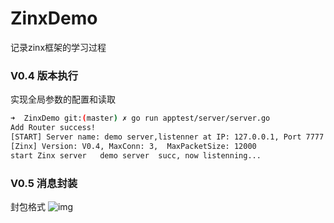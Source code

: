 # ZinxDemo

记录zinx框架的学习过程

### V0.4 版本执行
实现全局参数的配置和读取
```bash
➜  ZinxDemo git:(master) ✗ go run apptest/server/server.go
Add Router success! 
[START] Server name: demo server,listenner at IP: 127.0.0.1, Port 7777 is starting
[Zinx] Version: V0.4, MaxConn: 3,  MaxPacketSize: 12000
start Zinx server   demo server  succ, now listenning...
```


### V0.5 消息封装

封包格式
![img](http://cdn.note.manoner.com/2-TCP%E7%B2%98%E5%8C%85%E9%97%AE%E9%A2%98-%E6%8B%86%E5%8C%85%E5%B0%81%E5%8C%85%E8%BF%87%E7%A8%8B.jpeg)
